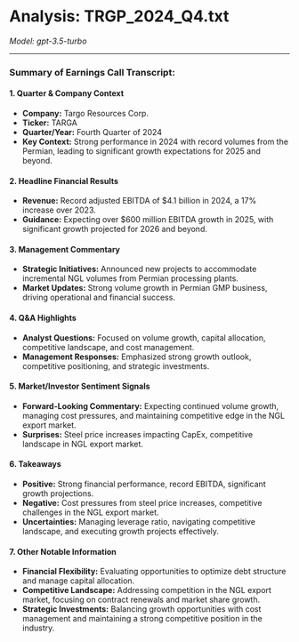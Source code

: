 # Analysis: TRGP_2024_Q4.txt

*Model: gpt-3.5-turbo*

---

### Summary of Earnings Call Transcript:

#### 1. **Quarter & Company Context**
- **Company:** Targo Resources Corp.
- **Ticker:** TARGA
- **Quarter/Year:** Fourth Quarter of 2024
- **Key Context:** Strong performance in 2024 with record volumes from the Permian, leading to significant growth expectations for 2025 and beyond.

#### 2. **Headline Financial Results**
- **Revenue:** Record adjusted EBITDA of $4.1 billion in 2024, a 17% increase over 2023.
- **Guidance:** Expecting over $600 million EBITDA growth in 2025, with significant growth projected for 2026 and beyond.

#### 3. **Management Commentary**
- **Strategic Initiatives:** Announced new projects to accommodate incremental NGL volumes from Permian processing plants.
- **Market Updates:** Strong volume growth in Permian GMP business, driving operational and financial success.

#### 4. **Q&A Highlights**
- **Analyst Questions:** Focused on volume growth, capital allocation, competitive landscape, and cost management.
- **Management Responses:** Emphasized strong growth outlook, competitive positioning, and strategic investments.

#### 5. **Market/Investor Sentiment Signals**
- **Forward-Looking Commentary:** Expecting continued volume growth, managing cost pressures, and maintaining competitive edge in the NGL export market.
- **Surprises:** Steel price increases impacting CapEx, competitive landscape in NGL export market.

#### 6. **Takeaways**
- **Positive:** Strong financial performance, record EBITDA, significant growth projections.
- **Negative:** Cost pressures from steel price increases, competitive challenges in the NGL export market.
- **Uncertainties:** Managing leverage ratio, navigating competitive landscape, and executing growth projects effectively.

#### 7. **Other Notable Information**
- **Financial Flexibility:** Evaluating opportunities to optimize debt structure and manage capital allocation.
- **Competitive Landscape:** Addressing competition in the NGL export market, focusing on contract renewals and market share growth.
- **Strategic Investments:** Balancing growth opportunities with cost management and maintaining a strong competitive position in the industry.
